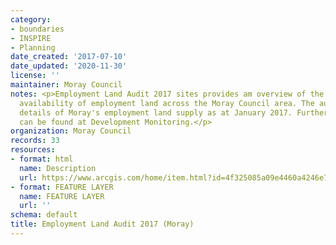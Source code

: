 ```yaml
---
category:
- boundaries
- INSPIRE
- Planning
date_created: '2017-07-10'
date_updated: '2020-11-30'
license: ''
maintainer: Moray Council
notes: <p>Employment Land Audit 2017 sites provides am overview of the supply and
  availability of employment land across the Moray Council area. The audit provides
  details of Moray's employment land supply as at January 2017. Further information
  can be found at Development Monitoring.</p>
organization: Moray Council
records: 33
resources:
- format: html
  name: Description
  url: https://www.arcgis.com/home/item.html?id=4f325085a09e4460a4246e749c443cc7
- format: FEATURE LAYER
  name: FEATURE LAYER
  url: ''
schema: default
title: Employment Land Audit 2017 (Moray)
---
```

